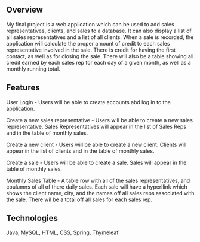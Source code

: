 ## Overview
My final project is a web application which can be used to add sales representatives, clients, and sales to a database. 
It can also display a list of all sales representatives and a list of all clients.
When a sale is recorded, the application will calculate the proper amount of credit to each sales representative involved in the sale. 
There is credit for having the first contact, as well as for closing the sale.
There will also be a table showing all credit earned by each sales rep for each day of a given month, as well as a monthly running total.

## Features
User Login - Users will be able to create accounts abd log in to the application.
  		  
Create a new sales representative - Users will be able to create a new sales representative. 
                                    Sales Representatives will appear in the list of Sales Reps and in the table of monthly sales.
  		  
Create a new client - Users will be able to create a new client. 
                      Clients will appear in the list of clients and in the table of monthly sales.
 
Create a sale - Users will be able to create a sale. 
                Sales will appear in the table of monthly sales. 

Monthly Sales Table - A table row with all of the sales representatives, and coulumns of all of there daily sales.
                      Each sale will have a hyperllink which shows the client name, city, and the names off all sales reps associated with the sale. 
                      There wil be a total off all sales for each sales rep. 
                    
## Technologies
Java, MySQL, HTML, CSS, Spring, Thymeleaf
